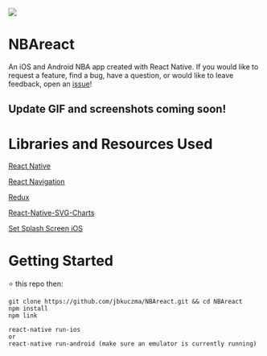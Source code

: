 ![](https://github.com/jbkuczma/NBAreact/blob/v2.0_rewrite/media/swish_github.png)

# NBAreact
An iOS and Android NBA app created with React Native. If you would like to request a feature, find a bug, have a question, or would like to leave feedback, open an [issue](https://github.com/jbkuczma/NBAreact/issues)!

## Update GIF and screenshots coming soon!

# Libraries and Resources Used
[React Native](https://github.com/facebook/react-native)

[React Navigation](https://reactnavigation.org/)

[Redux](https://redux.js.org/)

[React-Native-SVG-Charts](https://github.com/JesperLekland/react-native-svg-charts)

[Set Splash Screen iOS](https://medium.com/the-react-native-log/change-default-launch-screen-in-react-native-ios-app-544f94f1e947)

# Getting Started

⭐️ this repo then:

    git clone https://github.com/jbkuczma/NBAreact.git && cd NBAreact
    npm install
    npm link

    react-native run-ios
    or
    react-native run-android (make sure an emulator is currently running)
